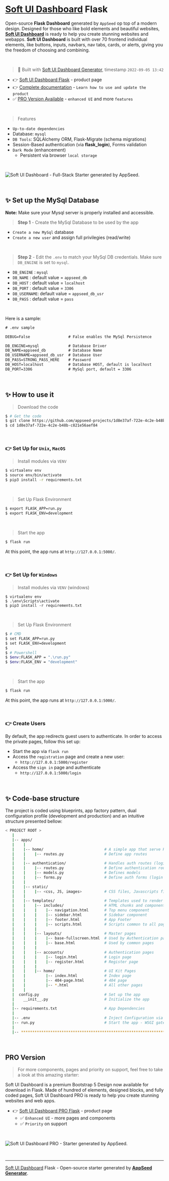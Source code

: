# [Soft UI Dashboard](https://appseed.us/generator/soft-ui-dashboard/) Flask

Open-source **Flask Dashboard** generated by `AppSeed` op top of a modern design. Designed for those who like bold elements and beautiful websites, **[Soft UI Dashboard](https://appseed.us/generator/soft-ui-dashboard/)** is ready to help you create stunning websites and webapps. **Soft UI Dashboard** is built with over 70 frontend individual elements, like buttons, inputs, navbars, nav tabs, cards, or alerts, giving you the freedom of choosing and combining.

<br />

> 🚀 Built with [Soft UI Dashboard Generator](https://appseed.us/generator/soft-ui-dashboard/), timestamp `2022-09-05 13:42`

- 👉 [Soft UI Dashboard Flask](https://appseed.us/product/soft-ui-dashboard/flask/) - product page
- 👉 [Complete documentation](https://docs.appseed.us/products/flask-dashboards/soft-ui-dashboard) - `Learn how to use and update the product`
- ✅ [PRO Version Available](https://appseed.us/product/soft-ui-dashboard-pro/flask/) - `enhanced UI` and more `features` 
  
<br />

> Features

- `Up-to-date dependencies`
- Database: `mysql`
- `DB Tools`: SQLAlchemy ORM, Flask-Migrate (schema migrations)
- Session-Based authentication (via **flask_login**), Forms validation
- `Dark Mode` (enhancement)
  - Persistent via browser `local storage`
  
<br />

![Soft UI Dashboard - Full-Stack Starter generated by AppSeed.](https://user-images.githubusercontent.com/51070104/175773323-3345d618-0e78-4c85-83fc-f495dc3f0bb0.png)

<br />




## ✨ Set up the MySql Database

**Note:** Make sure your Mysql server is properly installed and accessible. 

> **Step 1** - Create the MySql Database to be used by the app

- `Create a new MySql` database
- `Create a new user` and assign full privilegies (read/write)

<br />

> **Step 2** - Edit the `.env` to match your MySql DB credentials. Make sure `DB_ENGINE` is set to `mysql`.

- `DB_ENGINE`  : `mysql` 
- `DB_NAME`    : default value = `appseed_db`
- `DB_HOST`    : default value = `localhost`
- `DB_PORT`    : default value = `3306`
- `DB_USERNAME`: default value = `appseed_db_usr`
- `DB_PASS`    : default value = `pass`

<br />

Here is a sample:  

```txt
# .env sample

DEBUG=False                 # False enables the MySql Persistence

DB_ENGINE=mysql             # Database Driver
DB_NAME=appseed_db          # Database Name
DB_USERNAME=appseed_db_usr  # Database User
DB_PASS=STRONG_PASS_HERE    # Password 
DB_HOST=localhost           # Database HOST, default is localhost 
DB_PORT=3306                # MySql port, default = 3306 
```

<br />


## ✨ How to use it

> Download the code 

```bash
$ # Get the code
$ git clone https://github.com/appseed-projects/1d8e37af-722e-4c2e-b48b-c821e56aef84.git
$ cd 1d8e37af-722e-4c2e-b48b-c821e56aef84
```

<br />

### 👉 Set Up for `Unix`, `MacOS` 

> Install modules via `VENV`  

```bash
$ virtualenv env
$ source env/bin/activate
$ pip3 install -r requirements.txt
```

<br />

> Set Up Flask Environment

```bash
$ export FLASK_APP=run.py
$ export FLASK_ENV=development
```

<br />

> Start the app

```bash
$ flask run
```

At this point, the app runs at `http://127.0.0.1:5000/`. 

<br />

### 👉 Set Up for `Windows` 

> Install modules via `VENV` (windows) 

```
$ virtualenv env
$ .\env\Scripts\activate
$ pip3 install -r requirements.txt
```

<br />

> Set Up Flask Environment

```bash
$ # CMD 
$ set FLASK_APP=run.py
$ set FLASK_ENV=development
$
$ # Powershell
$ $env:FLASK_APP = ".\run.py"
$ $env:FLASK_ENV = "development"
```

<br />

> Start the app

```bash
$ flask run
```

At this point, the app runs at `http://127.0.0.1:5000/`. 

<br />

### 👉 Create Users

By default, the app redirects guest users to authenticate. In order to access the private pages, follow this set up: 

- Start the app via `flask run`
- Access the `registration` page and create a new user:
  - `http://127.0.0.1:5000/register`
- Access the `sign in` page and authenticate
  - `http://127.0.0.1:5000/login`

<br />

## ✨ Code-base structure

The project is coded using blueprints, app factory pattern, dual configuration profile (development and production) and an intuitive structure presented bellow:

```bash
< PROJECT ROOT >
   |
   |-- apps/
   |    |
   |    |-- home/                           # A simple app that serve HTML files
   |    |    |-- routes.py                  # Define app routes
   |    |
   |    |-- authentication/                 # Handles auth routes (login and register)
   |    |    |-- routes.py                  # Define authentication routes  
   |    |    |-- models.py                  # Defines models  
   |    |    |-- forms.py                   # Define auth forms (login and register) 
   |    |
   |    |-- static/
   |    |    |-- <css, JS, images>          # CSS files, Javascripts files
   |    |
   |    |-- templates/                      # Templates used to render pages
   |    |    |-- includes/                  # HTML chunks and components
   |    |    |    |-- navigation.html       # Top menu component
   |    |    |    |-- sidebar.html          # Sidebar component
   |    |    |    |-- footer.html           # App Footer
   |    |    |    |-- scripts.html          # Scripts common to all pages
   |    |    |
   |    |    |-- layouts/                   # Master pages
   |    |    |    |-- base-fullscreen.html  # Used by Authentication pages
   |    |    |    |-- base.html             # Used by common pages
   |    |    |
   |    |    |-- accounts/                  # Authentication pages
   |    |    |    |-- login.html            # Login page
   |    |    |    |-- register.html         # Register page
   |    |    |
   |    |    |-- home/                      # UI Kit Pages
   |    |         |-- index.html            # Index page
   |    |         |-- 404-page.html         # 404 page
   |    |         |-- *.html                # All other pages
   |    |    
   |  config.py                             # Set up the app
   |    __init__.py                         # Initialize the app
   |
   |-- requirements.txt                     # App Dependencies
   |
   |-- .env                                 # Inject Configuration via Environment
   |-- run.py                               # Start the app - WSGI gateway
   |
   |-- ************************************************************************
```

<br />



## PRO Version

> For more components, pages and priority on support, feel free to take a look at this amazing starter:

Soft UI Dashboard is a premium Bootstrap 5 Design now available for download in Flask. Made of hundred of elements, designed blocks, and fully coded pages, Soft UI Dashboard PRO is ready to help you create stunning websites and web apps.

- 👉 [Soft UI Dashboard PRO Flask](https://appseed.us/product/soft-ui-dashboard-pro/flask/) - product page
  - ✅ `Enhanced UI` - more pages and components
  - ✅ `Priority` on support

<br >

![Soft UI Dashboard PRO - Starter generated by AppSeed.](https://user-images.githubusercontent.com/51070104/170829870-8acde5af-849a-4878-b833-3be7e67cff2d.png)

<br />

---
[Soft UI Dashboard](https://appseed.us/generator/soft-ui-dashboard/) Flask - Open-source starter generated by **[AppSeed Generator](https://appseed.us/generator/)**.
